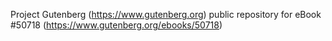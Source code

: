 Project Gutenberg (https://www.gutenberg.org) public repository for
eBook #50718 (https://www.gutenberg.org/ebooks/50718)
